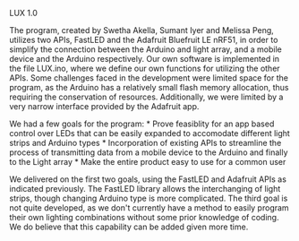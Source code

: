 LUX 1.0

The program, created by Swetha Akella, Sumant Iyer and Melissa Peng, utilizes two APIs, FastLED and the Adafruit Bluefruit LE nRF51, in order to simplify the connection between the Arduino and light array, and a mobile device and the Arduino respectively. Our own software is implemented in the file LUX.ino, where we define our own functions for utilizing the other APIs. Some challenges faced in the development were limited space for the program, as the Arduino has a relatively small flash memory allocation, thus requiring the conservation of resources. Additionally, we were limited by a very narrow interface provided by the Adafruit app. 

We had a few goals for the program:
	* Prove feasiblity for an app based control over LEDs that can be easily expanded to accomodate different light strips and Arduino types
	* Incorporation of existing APIs to streamline the process of transmitting data from a mobile device to the Arduino and finally to the Light array
	* Make the entire product easy to use for a common user

We delivered on the first two goals, using the FastLED and Adafruit APIs as indicated previously. The FastLED library allows the interchanging of light strips, though changing Arduino type is more complicated. The third goal is not quite developed, as we don't currently have a method to easily program their own lighting combinations without some prior knowledge of coding. We do believe that this capability can be added given more time.

